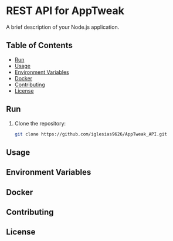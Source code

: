 # REST API for AppTweak

A brief description of your Node.js application.

## Table of Contents

- [Run](#run)
- [Usage](#usage)
- [Environment Variables](#environment-variables)
- [Docker](#docker)
- [Contributing](#contributing)
- [License](#license)

## Run

1. Clone the repository:

   ```bash
   git clone https://github.com/iglesias9626/AppTweak_API.git

## Usage

## Environment Variables

## Docker

## Contributing

## License
